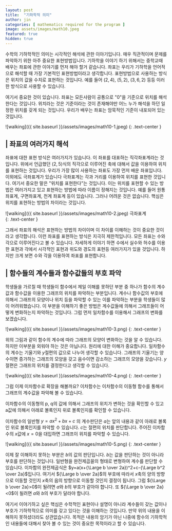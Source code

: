 ```yaml
---
layout: post
title:  "기하학적 의미"
author: jin
categories: [ mathematics required for the program ]
image: assets/images/math10.jpeg
featured: true
hidden: true
---
```

수학의 기하학적인 의미는 시각적인 해석에 관한 이야기입니다.
매우 직관적이며 문제를 파악하기 위한 아주 중요한 표현방법입니다.
기하학을 이야기 하기 위해서는 중학교때 배우는 좌표에 관한 이야기를 먼저 해야 할거 같습니다.
좌표는 우리가 기하학을 언어적으로 해석할 때 가장 기본적인 표현방법이라고 생각합니다.
표현방법으로 사용하는 방식은 위치의 값을 수치로 표현하는 것입니다.
예를 들어 $(2,4)$, $(5,2)$, $(3,6,2)$ 등등 이러한 방식으로 사용할 수 있습니다.

여기서 중요한 것이 있습니다. 좌표는 모든사람이 공통으로 "0"을 기준으로 위치를 해석한다는 것입니다.
위치라는 것은 기준이라는 것이 존재해야만 어느 누가 해석을 하던 일정한 위치를 갖게 되는 것입니다.
우리가 배우는 좌표는 암묵적인 기준이 내포되어 있는 것입니다.

![walking]({{ site.baseurl }}/assets/images/math10-1.jpeg)
{: .text-center }

## | 좌표의 여러가지 해석
좌표에 대한 표현 방식은 여러가지가 있습니다. 이 좌표를 대표하는 직각좌표계라는 것입니다. 
위에서 언급했던 $(2,5)$식의 직각으로 이루어진 축에 대해서 값을 이용하여 위치를 표현하는 것입니다.
우리가 가장 많이 사용하는 좌표도 가장 먼저 배운 좌표입니다.
이외에도 극좌표계가 있습니다 극좌표계는 각과 거리를 이용하여 위치를 표현한 것입니다.
여기서 중요한 말은 "위치를 표현한다"는 것입니다.
이는 위치를 표현할 수 있는 방법은 여러가지고 있고 표현하는 방법에 따라 이름이 정해지는 것입니다.
예를 들어 원통좌표계, 구면좌표계, 천계 좌표계 등이 있습니다.
그러나 어려운 것은 없습니다. 핵심은 위치를 표현하는 방법의 차이라는 것입니다.

![walking]({{ site.baseurl }}/assets/images/math10-2.jpeg)
극좌표계            
{: .text-center }

그래서 좌표의 해석은 표현하는 방법의 차이이며 이 차이를 이해하는 것이 중요한 것이라고 생각합니다.
이런 좌표를 표현하는 방식은 지극히 제한적입니다.
모든 좌표는 수와 각으로 이루어진다고 볼 수 있습니다. 자세하게 이야기 하면 수에서 실수와 허수를 이용한 표현과 각에서 시각적인 표현과 위도와 경도의 표현등 여러가지가 있을 것입니다.
하지만 크게 보면 수와 각을 이용하여 좌표를 표현합니다.

## | 함수들의 계수들과 함수값들의 부호 파악
학생들을 가르칠 때 학생들이 함수에서 제일 이해를 못하던 부분 중 하나가 함수의 계수값과 함수값을 이용한 그래프의 위치를 파악하는 부분입니다.
계수나 함수값의 부호에 의해서 그래프의 모양이나 위치 등을 파악할 수 있는 이를 파악하는 부분을 학생들이 많이 어려워했습니다.
이 부분을 이해하기 좋은 방법은 계수값들에 의해서 그래프들이 어떻게 변화하는지 파악하는 것입니다. 그럼 먼저 일차함수를 이용해서 그래프의 변화를 보겠습니다.

![walking]({{ site.baseurl }}/assets/images/math10-3.png)
{: .text-center }

위의 그림과 같이 함수의 계수에 따라 그래프의 모양이 변화하는 것을 알 수 있습니다. 하지만 이부분을 외워야 하는 것은 아닙니다. 원리에 대한 이해가 중요합니다. 일차함수의 계수는 기울기와 $y$절편의 값으로 나누어 생각할 수 있습니다.
그래프의 기울기는 양수이면 증가하는 그래프의 모양을 갖고 음수이면 감소하는 그래프의 모양을 갖습니다. $y$절편은 그래프의 위치를 결정한다고 생각할 수 있습니다.

![walking]({{ site.baseurl }}/assets/images/math10-4.png)
{: .text-center }

그럼 이제 이차함수로 확장을 해볼까요?
이차함수는 이차함수의 이동형 함수를 통해서 그래프의 계수값을 파악해 볼 수 있습니다.

이차함수의 이동형의  p, q의 값에 의해서 그래프의 위치가 변하는 것을 확인할 수 있고 a값에 의해서 아래로 볼록인지 위로 볼록인지를 확인할 수 있습니다.

이차함수의 일반형 $y=ax^2+bx+c$ 의 계수판단은 $a$는 앞의 내용과 같이 아래로 볼록인 위로 볼록인지를 파악할 수 있습니다. $c$는 절편의 위치를 판단합니다. 주어진 이차함수의 $x$값에 $x=0$을 대입하면 그래프이 위치를 파악할 수 있습니다. 

![walking]({{ site.baseurl }}/assets/images/math10-5.png)
{: .text-center }

이제 잘 이해하지 못하는 부분은 $b$의 값의 판단입니다. $b$는 값을 판단하는 것이 아니라 부호를 판단하는 것입니다. 일반형을 완전제곱꼴의 형태로 변형하여 계수를 판단할 수 있습니다.
이차함의 완전제곱식은 $y=a(x+{\Large b \over 2a})^2+c-{\Large b^2 \over 2a}$입니다. 여기서 ${\Large b \over 2a}$의 부호에 따라서 $x$축의 양의 방향으로 이동할 것인지 $x$축의 음의 방향으로 이동할 것인지 결정이 됩니다.
그럼  ${\Large b \over 2a}>0$이 될려면 $a$와 $b$의 부호가 같아야 합니다. 또  ${\Large b \over 2a}<0$이 될려면 $a$와 $b$의 부호가 달라야 합니다.

여기서 이야기하고 싶은 핵심은 수학적인 표현이나 설명이 아니라 계수들이 갖는 값이나 부호가 기하학적으로 의미를 갖고 있다는 것을 이해하는 것입니다.
만약 위의 내용을 이해하지 못하셨더라도 상관없습니다. 목적은 내용의 암기가 아닌 나중에 함수의 기하학적인 내용들에 대해서 찾아 볼 수 있는 것이 중요한 목적이라고 할 수 있습니다.